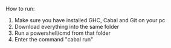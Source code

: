 How to run:

1. Make sure you have installed GHC, Cabal and Git on your pc
2. Download everything into the same folder
3. Run a powershell/cmd from that folder
4. Enter the command "cabal run"
